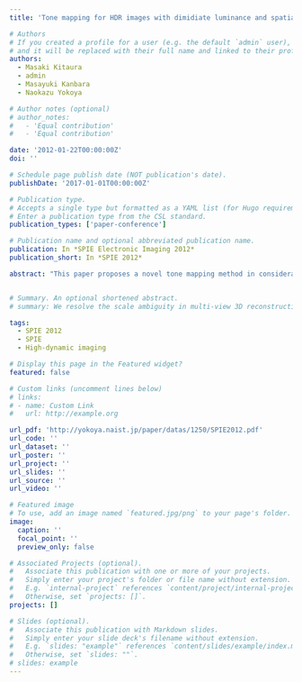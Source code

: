 ```yaml
---
title: 'Tone mapping for HDR images with dimidiate luminance and spatial distributions of bright and dark regions'

# Authors
# If you created a profile for a user (e.g. the default `admin` user), write the username (folder name) here
# and it will be replaced with their full name and linked to their profile.
authors:
  - Masaki Kitaura
  - admin
  - Masayuki Kanbara
  - Naokazu Yokoya

# Author notes (optional)
# author_notes:
#   - 'Equal contribution'
#   - 'Equal contribution'

date: '2012-01-22T00:00:00Z'
doi: ''

# Schedule page publish date (NOT publication's date).
publishDate: '2017-01-01T00:00:00Z'

# Publication type.
# Accepts a single type but formatted as a YAML list (for Hugo requirements).
# Enter a publication type from the CSL standard.
publication_types: ['paper-conference']

# Publication name and optional abbreviated publication name.
publication: In *SPIE Electronic Imaging 2012*
publication_short: In *SPIE 2012*

abstract: "This paper proposes a novel tone mapping method in consideration of human's perception for a high dynamic range (HDR) image with dimidiated luminance and spatial distributions of bright and dark regions. In order to represent an HDR image with a low dynamic range (LDR) display, it is necessary to appropriately compress a dynamic range of HDR image by tone mapping.There are some HDR images which cannot represent the real scene precisely by applying conventional tone mapping methods. In this study, we view an HDR image with dimidiated luminance and spatial distributions of bright and dark regions as a target image for our work,we assume that human's perception dose not feel a sense of discomfort even if a magnitude relationship between luminance values of pixels near the boundary of the regions is reversed, when bright and dark regions are definitely divided according to dimidiated luminance and spatial distributions. Under the assumption, we divide HDR image into bright and dark regions and apply a tone mapping method to each region independently. In experiments, we will show that our tone mapping method produces the image represented by utilizing a dynamic range effectively. In addition, we will confirm that our tone mapping method is useful through subjective evaluation and discuss the features of the HDR images which are supposed to be suitable for the proposed method."


# Summary. An optional shortened abstract.
# summary: We resolve the scale ambiguity in multi-view 3D reconstruction with dual-pixel imaging. 

tags:
  - SPIE 2012
  - SPIE
  - High-dynamic imaging

# Display this page in the Featured widget?
featured: false 

# Custom links (uncomment lines below)
# links:
# - name: Custom Link
#   url: http://example.org

url_pdf: 'http://yokoya.naist.jp/paper/datas/1250/SPIE2012.pdf'
url_code: ''
url_dataset: ''
url_poster: ''
url_project: ''
url_slides: ''
url_source: ''
url_video: ''

# Featured image
# To use, add an image named `featured.jpg/png` to your page's folder.
image:
  caption: ''
  focal_point: ''
  preview_only: false

# Associated Projects (optional).
#   Associate this publication with one or more of your projects.
#   Simply enter your project's folder or file name without extension.
#   E.g. `internal-project` references `content/project/internal-project/index.md`.
#   Otherwise, set `projects: []`.
projects: []

# Slides (optional).
#   Associate this publication with Markdown slides.
#   Simply enter your slide deck's filename without extension.
#   E.g. `slides: "example"` references `content/slides/example/index.md`.
#   Otherwise, set `slides: ""`.
# slides: example
---
```


<!-- {{% callout note %}}
Click the _Cite_ button above to demo the feature to enable visitors to import publication metadata into their reference management software.
{{% /callout %}}

{{% callout note %}}
Create your slides in Markdown - click the _Slides_ button to check out the example.
{{% /callout %}}

Add the publication's **full text** or **supplementary notes** here. You can use rich formatting such as including [code, math, and images](https://docs.hugoblox.com/content/writing-markdown-latex/). -->
